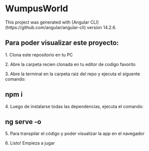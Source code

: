<h1>WumpusWorld</h1>

<p>This project was generated with [Angular CLI](https://github.com/angular/angular-cli) version 14.2.6.</p>

<h2>Para poder visualizar este proyecto:</h2>
<p>1. Clona este repositorio en tu PC</p>
<p>2. Abre la carpeta recien clonada en tu editor de codigo favorito</p>
<p>3. Abre la terminal en la carpeta raiz del repo y ejecuta el siguente comando:</p>

<h2>npm i</h2>

<p>4. Luego de instalarse todas las dependencias, ejecuta el comando: </p>

<h2>ng serve -o</h2>

<p>5. Para transpilar el código y poder visualizar la app en el navegador </p>

<p>6. Listo! Empieza a jugar</p>
